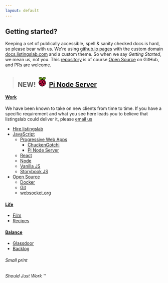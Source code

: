 ```yaml
---
layout: default
---
```


## Getting started?

Keeping a set of publically accessible, spell & sanity checked docs is hard, so please bear with us. We're using [github.io pages](https://pages.github.com) with the custom domain [docs.listingslab.com](https://docs.listingslab.com) and a custom theme. So when we say _Getting Started_, we mean us, not you. This [repository](https://github.com/listingslab-software/docs) is of course [Open Source](docs/tech/open-source) on GitHub, and PRs are welcome.

> ## NEW! ![Featured Image](docs/tech/pi/images/pi-logo.png "Featured Image") [Pi Node Server](docs/tech/pi)

#### [Work](work)

We have been known to take on new clients from time to time. If you have a specific requirement and what you see here leads you to believe that listingslab could deliver it, please [email us](mailto:listingslab@gmail.com)

- [Hire listingslab](docs/business/hire-listingslab)
- [JavaScript](docs/tech/javascript)
  - [Progressive Web Apps](docs/tech/pwa)
    - [ChuckenGotchi](docs/chuckengotchi)
    - [Pi Node Server](docs/tech/pi/pi-node-server)
  - [React](docs/tech/javascript/react)
  - [Node](docs/tech/javascript/node)
  - [Vanilla JS](docs/tech/javascript/vanilla)
  - [Storybook JS](docs/tech/javascript/storybook)
- [Open Source](docs/tech/open-source)
  - [Docker](docs/tech/docker)
  - [Git](docs/tech/git/)
  - [websocket.org](docs/socket-viewer)

#### [Life](life)

- [Film](docs/film)
- [Recipes](docs/food)

#### [Balance](balance)

- [Glassdoor](docs/business/glassdoor)
- [Backlog](docs/backlog)

###### Small print

_Should Just Work &trade;_
